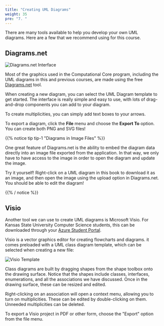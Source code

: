 ```yaml
---
title: "Creating UML Diagrams"
weight: 35
pre: "7. "
---
```

There are many tools available to help you develop your own UML diagrams. Here are a few that we recommend using for this course.

## Diagrams.net

![Diagrams.net Interface](/cc410/images/5/diagrams.net.png)

Most of the graphics used in the Computational Core program, including the UML diagrams in this and previous courses, are made using the free [Diagrams.net](https://www.diagrams.net/) tool. 

When creating a new diagram, you can select the UML Diagram template to get started. The interface is really simple and easy to use, with lots of drag-and-drop components you can add to your diagram. 

To create multiplicities, you can simply add text boxes to your arrows. 

To export a diagram, click the **File** menu and choose the **Export To** option. You can create both PNG and SVG files!

{{% notice tip tip-1 "Diagrams in Image Files" %}}

One great feature of Diagrams.net is the ability to embed the diagram data directly into an image file exported from the application. In that way, we only have to have access to the image in order to open the diagram and update the image. 

Try it yourself! Right-click on a UML diagram in this book to download it as an image, and then open the image using the upload option in Diagrams.net. You should be able to edit the diagram!

{{% / notice %}}

## Visio

Another tool we can use to create UML diagrams is Microsoft Visio.  For Kansas State University Computer Science students, this can be downloaded through your [Azure Student Portal](https://support.cs.ksu.edu/CISDocs/wiki/FAQ#MSDNAA).

Visio is a vector graphics editor for creating flowcharts and diagrams.  it comes preloaded with a UML class diagram template, which can be selected when creating a new file:

![Visio Template](/cc410/images/5/visio.png)

Class diagrams are built by dragging shapes from the shape toolbox onto the drawing surface. Notice that the shapes include classes, interfaces, enumerations, and all the associations we have discussed. Once in the drawing surface, these can be resized and edited.

Right-clicking on an association will open a context menu, allowing you to turn on multiplicities.  These can be edited by double-clicking on them.  Unneeded multiplicities can be deleted. 

To export a Visio project in PDF or other form, choose the "Export" option from the file menu.
